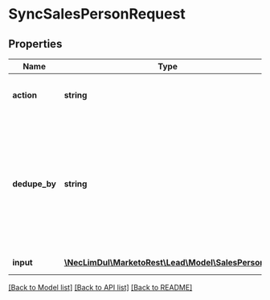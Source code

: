 # SyncSalesPersonRequest

## Properties

Name | Type | Description | Notes
------------ | ------------- | ------------- | -------------
**action** | **string** | Type of sync operation to perform | [optional] 
**dedupe_by** | **string** | Field to deduplicate on.  If the value in the field for a given record is not unique, an error will be returned for the individual record. | [optional] 
**input** | [**\NecLimDul\MarketoRest\Lead\Model\SalesPerson[]**](SalesPerson.md) | List of input records | 

[[Back to Model list]](../README.md#documentation-for-models) [[Back to API list]](../README.md#documentation-for-api-endpoints) [[Back to README]](../README.md)
